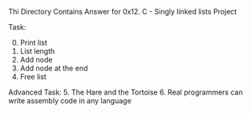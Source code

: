 Thi Directory Contains Answer for 0x12. C - Singly linked lists Project

Task:

0. Print list 
1. List length 
2. Add node 
3. Add node at the end 
4. Free list 


Advanced Task:
5. The Hare and the Tortoise 
6. Real programmers can write assembly code in any language 




